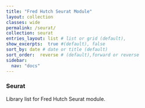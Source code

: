 ```yaml
---
title: "Fred Hutch Seurat Module"
layout: collection
classes: wide
permalink: /seurat/
collection: seurat 
entries_layout: list # list or grid (default),
show_excerpts:  true #(default), false
sort_by: date # date or title (default)
sort_order:  reverse # (default),forward or reverse
sidebar:
  nav: "docs"
---
```


### Seurat

Library list for Fred Hutch Seurat module.
